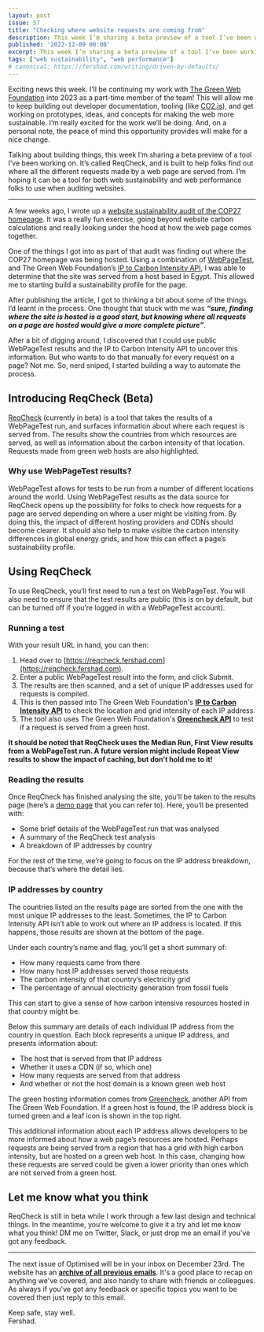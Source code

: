 ```yaml
---
layout: post
issue: 57
title: "Checking where website requests are coming from"
description: This week I’m sharing a beta preview of a tool I’ve been working on. It’s called ReqCheck, and is built to help folks find out where all the different requests made by a web page are served from. I’m hoping it can be a tool for both web sustainability and web performance folks to use when auditing websites.
published: '2022-12-09 00:00'
excerpt: This week I’m sharing a beta preview of a tool I’ve been working on. It’s called ReqCheck, and is built to help folks find out where all the different requests made by a web page are served from. I’m hoping it can be a tool for both web sustainability and web performance folks to use when auditing websites.
tags: ["web sustainability", "web performance"]
# canonical: https://fershad.com/writing/driven-by-defaults/
---
```


Exciting news this week. I’ll be continuing my work with [The Green Web Foundation](https://www.thegreenwebfoundation.org/) into 2023 as a part-time member of the team! This will allow me to keep building out developer documentation, tooling (like [CO2.js](https://github.com/thegreenwebfoundation/co2.js)), and get working on prototypes, ideas, and concepts for making the web more sustainable. I’m really excited for the work we’ll be doing. And, on a personal note, the peace of mind this opportunity provides will make for a nice change.

Talking about building things, this week I’m sharing a beta preview of a tool I’ve been working on. It’s called ReqCheck, and is built to help folks find out where all the different requests made by a web page are served from. I’m hoping it can be a tool for both web sustainability and web performance folks to use when auditing websites.

<!-- # Checking where website requests are coming from -->
***

A few weeks ago, I wrote up a [website sustainability audit of the COP27 homepage](https://fershad.com/writing/cop27-egypt-a-webpage-sustainability-review/). It was a really fun exercise, going beyond website carbon calculations and really looking under the hood at how the web page comes together.

One of the things I got into as part of that audit was finding out where the COP27 homepage was being hosted. Using a combination of [WebPageTest](https://webpagetest.org/), and The Green Web Foundation’s [IP to Carbon Intensity API](https://developers.thegreenwebfoundation.org/api/ip-to-co2/overview/), I was able to determine that the site was served from a host based in Egypt. This allowed me to starting build a sustainability profile for the page.

After publishing the article, I got to thinking a bit about some of the things I’d learnt in the process. One thought that stuck with me was ***************“sure, finding where the site is hosted is a good start, but knowing where all requests on a page are hosted would give a more complete picture”***************.

After a bit of digging around, I discovered that I could use public WebPageTest results and the IP to Carbon Intensity API to uncover this information. But who wants to do that manually for every request on a page? Not me. So, nerd sniped, I started building a way to automate the process.

## Introducing ReqCheck (Beta)

[ReqCheck](https://reqcheck.fershad.com/) (currently in beta) is a tool that takes the results of a WebPageTest run, and surfaces information about where each request is served from. The results show the countries from which resources are served, as well as information about the carbon intensity of that location. Requests made from green web hosts are also highlighted.

### Why use WebPageTest results?

WebPageTest allows for tests to be run from a number of different locations around the world. Using WebPageTest results as the data source for ReqCheck opens up the possibility for folks to check how requests for a page are served depending on where a user might be visiting from. By doing this, the impact of different hosting providers and CDNs should become clearer. It should also help to make visible the carbon intensity differences in global energy grids, and how this can effect a page’s sustainability profile.

## Using ReqCheck

To use ReqCheck, you’ll first need to run a test on WebPageTest. You will also need to ensure that the test results are public (this is on by default, but can be turned off if you’re logged in with a WebPageTest account).

### Running a test

With your result URL in hand, you can then:

1. Head over to [https://reqcheck.fershad.com](https://reqcheck.fershad.com).
2. Enter a public WebPageTest result into the form, and click Submit.
3. The results are then scanned, and a set of unique IP addresses used for requests is compiled.
4. This is then passed into The Green Web Foundation's **[IP to Carbon Intensity API](https://developers.thegreenwebfoundation.org/api/ip-to-co2/overview/)** to check the location and grid intensity of each IP address.
5. The tool also uses The Green Web Foundation's **[Greencheck API](https://developers.thegreenwebfoundation.org/api/greencheck/v3/check-single-domain/)** to test if a request is served from a green host.

**************It should be noted that ReqCheck uses the Median Run, First View************** **************results from a WebPageTest run. A future version might include Repeat View results to show the impact of caching, but don’t hold me to it!**************

### Reading the results

Once ReqCheck has finished analysing the site, you’ll be taken to the results page (here’s a [demo page](https://reqcheck.fershad.com/results/221027_AiDcFE_7H6) that you can refer to). Here, you’ll be presented with:

- Some brief details of the WebPageTest run that was analysed
- A summary of the ReqCheck test analysis
- A breakdown of IP addresses by country

For the rest of the time, we’re going to focus on the IP address breakdown, because that’s where the detail lies.

### IP addresses by country

The countries listed on the results page are sorted from the one with the most unique IP addresses to the least. Sometimes, the IP to Carbon Intensity API isn’t able to work out where an IP address is located. If this happens, those results are shown at the bottom of the page.

Under each country’s name and flag, you’ll get a short summary of:

- How many requests came from there
- How many host IP addresses served those requests
- The carbon intensity of that country’s electricity grid
- The percentage of annual electricity generation from fossil fuels

This can start to give a sense of how carbon intensive resources hosted in that country might be.

Below this summary are details of each individual IP address from the country in question. Each block represents a unique IP address, and presents information about:

- The host that is served from that IP address
- Whether it uses a CDN (if so, which one)
- How many requests are served from that address
- And whether or not the host domain is a known green web host

The green hosting information comes from [Greencheck](https://developers.thegreenwebfoundation.org/api/greencheck/v3/check-single-domain/), another API from The Green Web Foundation. If a green host is found, the IP address block is turned green and a leaf icon is shown in the top right.

This additional information about each IP address allows developers to be more informed about how a web page’s resources are hosted. Perhaps requests are being served from a region that has a grid with high carbon intensity, but are hosted on a green web host. In this case, changing how these requests are served could be given a lower priority than ones which are not served from a green host.

## Let me know what you think

ReqCheck is still in beta while I work through a few last design and technical things. In the meantime, you’re welcome to give it a try and let me know what you think! DM me on Twitter, Slack, or just drop me an email if you’ve got any feedback.

***

The next issue of Optimised will be in your inbox on December 23rd. The website has an **[archive of all previous emails](https://optimised.email/)**. It's a good place to recap on anything we've covered, and also handy to share with friends or colleagues. As always if you've got any feedback or specific topics you want to be covered then just reply to this email.

Keep safe, stay well.  
Fershad.
